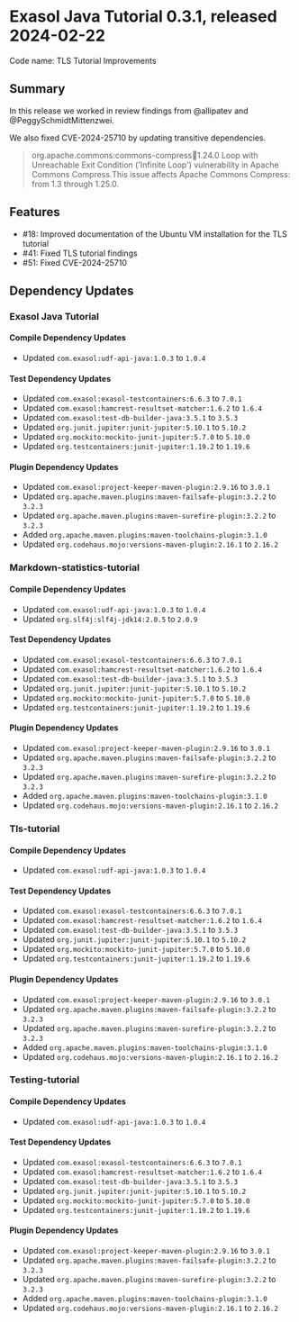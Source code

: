 # Exasol Java Tutorial 0.3.1, released 2024-02-22

Code name: TLS Tutorial Improvements

## Summary

In this release we worked in review findings from @allipatev and @PeggySchmidtMittenzwei.

We also fixed CVE-2024-25710 by updating transitive dependencies.

> org.apache.commons:commons-compress:jar:1.24.0
> Loop with Unreachable Exit Condition ('Infinite Loop') vulnerability in Apache Commons Compress.This issue affects Apache Commons Compress: from 1.3 through 1.25.0.

## Features

* #18: Improved documentation of the Ubuntu VM installation for the TLS tutorial
* #41: Fixed TLS tutorial findings
* #51: Fixed CVE-2024-25710

## Dependency Updates

### Exasol Java Tutorial

#### Compile Dependency Updates

* Updated `com.exasol:udf-api-java:1.0.3` to `1.0.4`

#### Test Dependency Updates

* Updated `com.exasol:exasol-testcontainers:6.6.3` to `7.0.1`
* Updated `com.exasol:hamcrest-resultset-matcher:1.6.2` to `1.6.4`
* Updated `com.exasol:test-db-builder-java:3.5.1` to `3.5.3`
* Updated `org.junit.jupiter:junit-jupiter:5.10.1` to `5.10.2`
* Updated `org.mockito:mockito-junit-jupiter:5.7.0` to `5.10.0`
* Updated `org.testcontainers:junit-jupiter:1.19.2` to `1.19.6`

#### Plugin Dependency Updates

* Updated `com.exasol:project-keeper-maven-plugin:2.9.16` to `3.0.1`
* Updated `org.apache.maven.plugins:maven-failsafe-plugin:3.2.2` to `3.2.3`
* Updated `org.apache.maven.plugins:maven-surefire-plugin:3.2.2` to `3.2.3`
* Added `org.apache.maven.plugins:maven-toolchains-plugin:3.1.0`
* Updated `org.codehaus.mojo:versions-maven-plugin:2.16.1` to `2.16.2`

### Markdown-statistics-tutorial

#### Compile Dependency Updates

* Updated `com.exasol:udf-api-java:1.0.3` to `1.0.4`
* Updated `org.slf4j:slf4j-jdk14:2.0.5` to `2.0.9`

#### Test Dependency Updates

* Updated `com.exasol:exasol-testcontainers:6.6.3` to `7.0.1`
* Updated `com.exasol:hamcrest-resultset-matcher:1.6.2` to `1.6.4`
* Updated `com.exasol:test-db-builder-java:3.5.1` to `3.5.3`
* Updated `org.junit.jupiter:junit-jupiter:5.10.1` to `5.10.2`
* Updated `org.mockito:mockito-junit-jupiter:5.7.0` to `5.10.0`
* Updated `org.testcontainers:junit-jupiter:1.19.2` to `1.19.6`

#### Plugin Dependency Updates

* Updated `com.exasol:project-keeper-maven-plugin:2.9.16` to `3.0.1`
* Updated `org.apache.maven.plugins:maven-failsafe-plugin:3.2.2` to `3.2.3`
* Updated `org.apache.maven.plugins:maven-surefire-plugin:3.2.2` to `3.2.3`
* Added `org.apache.maven.plugins:maven-toolchains-plugin:3.1.0`
* Updated `org.codehaus.mojo:versions-maven-plugin:2.16.1` to `2.16.2`

### Tls-tutorial

#### Compile Dependency Updates

* Updated `com.exasol:udf-api-java:1.0.3` to `1.0.4`

#### Test Dependency Updates

* Updated `com.exasol:exasol-testcontainers:6.6.3` to `7.0.1`
* Updated `com.exasol:hamcrest-resultset-matcher:1.6.2` to `1.6.4`
* Updated `com.exasol:test-db-builder-java:3.5.1` to `3.5.3`
* Updated `org.junit.jupiter:junit-jupiter:5.10.1` to `5.10.2`
* Updated `org.mockito:mockito-junit-jupiter:5.7.0` to `5.10.0`
* Updated `org.testcontainers:junit-jupiter:1.19.2` to `1.19.6`

#### Plugin Dependency Updates

* Updated `com.exasol:project-keeper-maven-plugin:2.9.16` to `3.0.1`
* Updated `org.apache.maven.plugins:maven-failsafe-plugin:3.2.2` to `3.2.3`
* Updated `org.apache.maven.plugins:maven-surefire-plugin:3.2.2` to `3.2.3`
* Added `org.apache.maven.plugins:maven-toolchains-plugin:3.1.0`
* Updated `org.codehaus.mojo:versions-maven-plugin:2.16.1` to `2.16.2`

### Testing-tutorial

#### Compile Dependency Updates

* Updated `com.exasol:udf-api-java:1.0.3` to `1.0.4`

#### Test Dependency Updates

* Updated `com.exasol:exasol-testcontainers:6.6.3` to `7.0.1`
* Updated `com.exasol:hamcrest-resultset-matcher:1.6.2` to `1.6.4`
* Updated `com.exasol:test-db-builder-java:3.5.1` to `3.5.3`
* Updated `org.junit.jupiter:junit-jupiter:5.10.1` to `5.10.2`
* Updated `org.mockito:mockito-junit-jupiter:5.7.0` to `5.10.0`
* Updated `org.testcontainers:junit-jupiter:1.19.2` to `1.19.6`

#### Plugin Dependency Updates

* Updated `com.exasol:project-keeper-maven-plugin:2.9.16` to `3.0.1`
* Updated `org.apache.maven.plugins:maven-failsafe-plugin:3.2.2` to `3.2.3`
* Updated `org.apache.maven.plugins:maven-surefire-plugin:3.2.2` to `3.2.3`
* Added `org.apache.maven.plugins:maven-toolchains-plugin:3.1.0`
* Updated `org.codehaus.mojo:versions-maven-plugin:2.16.1` to `2.16.2`
